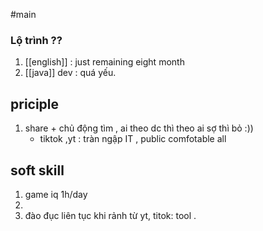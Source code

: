 

#main

### Lộ trình ??
1. [[english]] : just remaining eight month
2. [[java]] dev : quá yếu.

## priciple
1. share + chủ động tìm , ai theo dc thì theo ai sợ thì bỏ :))
	- tiktok ,yt : tràn ngập IT , public comfotable all


## soft skill 
1. game iq 1h/day
2. 
3. đào đục liên tục khi rảnh từ yt, titok: tool .